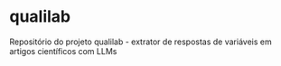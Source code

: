 # qualilab
Repositório do projeto qualilab - extrator de respostas de variáveis em artigos científicos com LLMs
